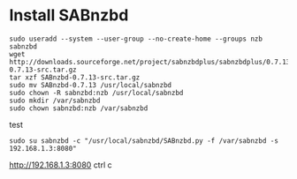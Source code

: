 # Install SABnzbd

    sudo useradd --system --user-group --no-create-home --groups nzb sabnzbd
    wget http://downloads.sourceforge.net/project/sabnzbdplus/sabnzbdplus/0.7.13/SABnzbd-0.7.13-src.tar.gz
    tar xzf SABnzbd-0.7.13-src.tar.gz
    sudo mv SABnzbd-0.7.13 /usr/local/sabnzbd
    sudo chown -R sabnzbd:nzb /usr/local/sabnzbd
    sudo mkdir /var/sabnzbd
    sudo chown sabnzbd:nzb /var/sabnzbd

test

    sudo su sabnzbd -c "/usr/local/sabnzbd/SABnzbd.py -f /var/sabnzbd -s 192.168.1.3:8080"

http://192.168.1.3:8080
ctrl c
